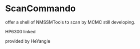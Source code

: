 # ScanCommando
offer a shell of NMSSMTools to scan by MCMC
still developing.

HP6300 linked


provided by HeYangle
